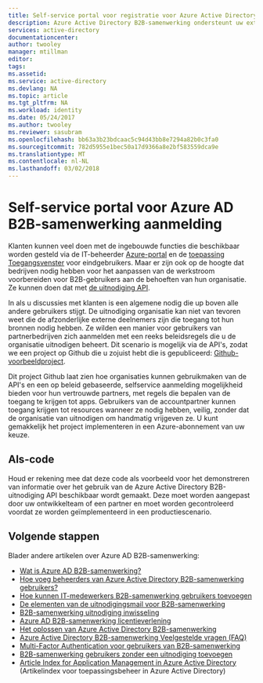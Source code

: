 ```yaml
---
title: Self-service portal voor registratie voor Azure Active Directory B2B-samenwerking | Microsoft Docs
description: Azure Active Directory B2B-samenwerking ondersteunt uw externe bedrijfsrelaties door zakelijke partners selectief toegang te verlenen tot uw zakelijke toepassingen
services: active-directory
documentationcenter: 
author: twooley
manager: mtillman
editor: 
tags: 
ms.assetid: 
ms.service: active-directory
ms.devlang: NA
ms.topic: article
ms.tgt_pltfrm: NA
ms.workload: identity
ms.date: 05/24/2017
ms.author: twooley
ms.reviewer: sasubram
ms.openlocfilehash: bb63a3b23bdcaac5c94d43bb8e7294a82b0c3fa0
ms.sourcegitcommit: 782d5955e1bec50a17d9366a8e2bf583559dca9e
ms.translationtype: MT
ms.contentlocale: nl-NL
ms.lasthandoff: 03/02/2018
---
```

# <a name="self-service-portal-for-azure-ad-b2b-collaboration-sign-up"></a>Self-service portal voor Azure AD B2B-samenwerking aanmelding

Klanten kunnen veel doen met de ingebouwde functies die beschikbaar worden gesteld via de IT-beheerder [Azure-portal](https://portal.azure.com) en de [toepassing Toegangsvenster](https://myapps.microsoft.com) voor eindgebruikers. Maar er zijn ook op de hoogte dat bedrijven nodig hebben voor het aanpassen van de werkstroom voorbereiden voor B2B-gebruikers aan de behoeften van hun organisatie. Ze kunnen doen dat met [de uitnodiging API](https://developer.microsoft.com/graph/docs/api-reference/v1.0/resources/invitation).

In als u discussies met klanten is een algemene nodig die up boven alle andere gebruikers stijgt. De uitnodiging organisatie kan niet van tevoren weet die de afzonderlijke externe deelnemers zijn die toegang tot hun bronnen nodig hebben. Ze wilden een manier voor gebruikers van partnerbedrijven zich aanmelden met een reeks beleidsregels die u de organisatie uitnodigen beheert. Dit scenario is mogelijk via de API's, zodat we een project op Github die u zojuist hebt die is gepubliceerd: [Github-voorbeeldproject](https://github.com/Azure/active-directory-dotnet-graphapi-b2bportal-web).

Dit project Github laat zien hoe organisaties kunnen gebruikmaken van de API's en een op beleid gebaseerde, selfservice aanmelding mogelijkheid bieden voor hun vertrouwde partners, met regels die bepalen van de toegang te krijgen tot apps. Gebruikers van de accountpartner kunnen toegang krijgen tot resources wanneer ze nodig hebben, veilig, zonder dat de organisatie van uitnodigen om handmatig vrijgeven ze. U kunt gemakkelijk het project implementeren in een Azure-abonnement van uw keuze.

## <a name="as-is-code"></a>Als-code

Houd er rekening mee dat deze code als voorbeeld voor het demonstreren van informatie over het gebruik van de Azure Active Directory B2B-uitnodiging API beschikbaar wordt gemaakt. Deze moet worden aangepast door uw ontwikkelteam of een partner en moet worden gecontroleerd voordat ze worden geïmplementeerd in een productiescenario.

## <a name="next-steps"></a>Volgende stappen

Blader andere artikelen over Azure AD B2B-samenwerking:
* [Wat is Azure AD B2B-samenwerking?](active-directory-b2b-what-is-azure-ad-b2b.md)
* [Hoe voeg beheerders van Azure Active Directory B2B-samenwerking gebruikers?](active-directory-b2b-admin-add-users.md)
* [Hoe kunnen IT-medewerkers B2B-samenwerking gebruikers toevoegen](active-directory-b2b-iw-add-users.md)
* [De elementen van de uitnodigingsmail voor B2B-samenwerking](active-directory-b2b-invitation-email.md)
* [B2B-samenwerking uitnodiging inwisseling](active-directory-b2b-redemption-experience.md)
* [Azure AD B2B-samenwerking licentieverlening](active-directory-b2b-licensing.md)
* [Het oplossen van Azure Active Directory B2B-samenwerking](active-directory-b2b-troubleshooting.md)
* [Azure Active Directory B2B-samenwerking Veelgestelde vragen (FAQ)](active-directory-b2b-faq.md)
* [Multi-Factor Authentication voor gebruikers van B2B-samenwerking](active-directory-b2b-mfa-instructions.md)
* [B2B-samenwerking gebruikers zonder een uitnodiging toevoegen](active-directory-b2b-add-user-without-invite.md)
* [Article Index for Application Management in Azure Active Directory](active-directory-apps-index.md) (Artikelindex voor toepassingsbeheer in Azure Active Directory)